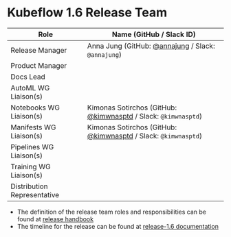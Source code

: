 
# Kubeflow 1.6 Release Team

| **Role** | **Name** (**GitHub / Slack ID**) |
|----------|----------------------------------|
| Release Manager | Anna Jung (GitHub: [@annajung](https://github.com/annajung) / Slack: `@annajung`) |
| Product Manager |  |
| Docs Lead |  |
| AutoML WG Liaison(s) | |
| Notebooks WG Liaison(s) | Kimonas Sotirchos (GitHub: [@kimwnasptd](https://github.com/kimwnasptd) / Slack: `@kimwnasptd`)|
| Manifests WG Liaison(s) | Kimonas Sotirchos (GitHub: [@kimwnasptd](https://github.com/kimwnasptd) / Slack: `@kimwnasptd`)|
| Pipelines WG Liaison(s) | |
| Training WG Liaison(s) | |
| Distribution Representative |  |

- The definition of the release team roles and responsibilities can be found at [release handbook](../handbook.md)
- The timeline for the release can be found at [release-1.6 documentation](README.md)

